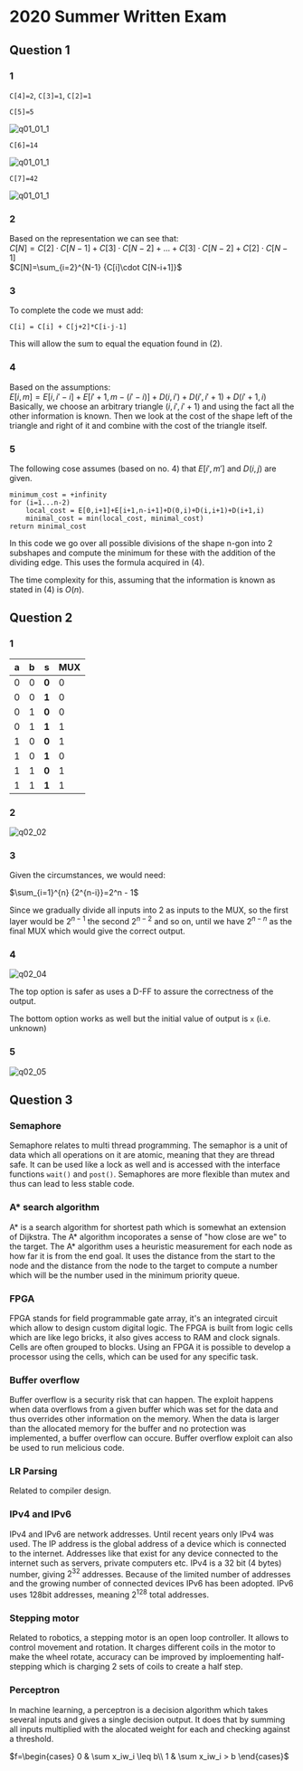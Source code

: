 # 2020 Summer Written Exam

## Question 1
### 1
`C[4]=2`, `C[3]=1`, `C[2]=1`

`C[5]=5`

![q01_01_1](e_q01_01_1.png)

`C[6]=14`

![q01_01_1](e_q01_01_2.png)

`C[7]=42`

![q01_01_1](e_q01_01_3.png)

### 2
Based on the representation we can see that: \
$C[N] = C[2]\cdot C[N-1]+ C[3]\cdot C[N-2]+...+C[3]\cdot C[N-2]+C[2]\cdot C[N-1]$ \
$C[N]=\sum_{i=2}^{N-1} {C[i]\cdot C[N-i+1]}$

### 3
To complete the code we must add:
```
C[i] = C[i] + C[j+2]*C[i-j-1]
```
This will allow the sum to equal the equation found in (2).

### 4
Based on the assumptions: \
$E[i,m]=E[i,i'-i]+E[i'+1,m-(i'-i)]+D(i,i')+D(i',i'+1)+D(i'+1,i)$ \
Basically, we choose an arbitrary triangle $(i,i',i'+1)$ and using the fact all the other information is known. Then we look at the cost of the shape left of the triangle and right of it and combine with the cost of the triangle itself.

### 5
The following cose assumes (based on no. 4) that $E[i',m']$ and $D(i,j)$ are given.
```
minimum_cost = +infinity
for (i=1...n-2)
    local_cost = E[0,i+1]+E[i+1,n-i+1]+D(0,i)+D(i,i+1)+D(i+1,i)
    minimal_cost = min(local_cost, minimal_cost)
return minimal_cost
```
In this code we go over all possible divisions of the shape n-gon into 2 subshapes and compute the minimum for these with the addition of the dividing edge. This uses the formula acquired in (4).

The time complexity for this, assuming that the information is known as stated in (4) is $O(n)$.

## Question 2
### 1
|a|b|s|MUX|
|-|-|-|-|
|0|0|**0**|0|
|0|0|**1**|0|
|0|1|**0**|0|
|0|1|**1**|1|
|1|0|**0**|1|
|1|0|**1**|0|
|1|1|**0**|1|
|1|1|**1**|1|

### 2
![q02_02](e_q02_02.png)

### 3
Given the circumstances, we would need:

$\sum_{i=1}^{n} {2^{n-i}}=2^n - 1$

Since we gradually divide all inputs into 2 as inputs to the MUX, so the first layer would be $2^{n-1}$ the second $2^{n-2}$ and so on, until we have $2^{n-n}$ as the final MUX which would give the correct output.

### 4
![q02_04](e_q02_04.png)

The top option is safer as uses a D-FF to assure the correctness of the output.

The bottom option works as well but the initial value of output is `x` (i.e. unknown)

### 5
![q02_05](e_q02_05.png)


## Question 3

### Semaphore
Semaphore relates to multi thread programming. The semaphor is a unit of data which all operations on it are atomic, meaning that they are thread safe. It can be used like a lock as well and is accessed with the interface functions `wait()` and `post()`. Semaphores are more flexible than mutex and thus can lead to less stable code.

### A* search algorithm
A* is a search algorithm for shortest path which is somewhat an extension of Dijkstra. The A* algorithm incoporates a sense of "how close are we" to the target. The A* algorithm uses a heuristic measurement for each node as how far it is from the end goal. It uses the distance from the start to the node and the distance from the node to the target to compute a number which will be the number used in the minimum priority queue.

### FPGA
FPGA stands for field programmable gate array, it's an integrated circuit which allow to design custom digital logic. The FPGA is built from logic cells which are like lego bricks, it also gives access to RAM and clock signals. Cells are often grouped to blocks. Using an FPGA it is possible to develop a processor using the cells, which can be used for any specific task.

### Buffer overflow
Buffer overflow is a security risk that can happen. The exploit happens when data overflows from a given buffer which was set for the data and thus overrides other information on the memory. When the data is larger than the allocated memory for the buffer and no protection was implemented, a buffer overflow can occure. Buffer overflow exploit can also be used to run melicious code.

### LR Parsing
Related to compiler design.

### IPv4 and IPv6
IPv4 and IPv6 are network addresses. Until recent years only IPv4 was used. The IP address is the global address of a device which is connected to the internet. Addresses like that exist for any device connected to the internet such as servers, private computers etc. IPv4 is a 32 bit (4 bytes) number, giving $2^{32}$ addresses. Because of the limited number of addresses and the growing number of connected devices IPv6 has been adopted. IPv6 uses 128bit addresses, meaning $2^{128}$ total addresses.

### Stepping motor
Related to robotics, a stepping motor is an open loop controller. It allows to control movement and rotation. It charges different coils in the motor to make the wheel rotate, accuracy can be improved by imploementing half-stepping which is charging 2 sets of coils to create a half step.

### Perceptron
In machine learning, a perceptron is a decision algorithm which takes several inputs and gives a single decision output. It does that by summing all inputs multiplied with the alocated weight for each and checking against a threshold.

$f=\begin{cases}
0 & \sum x_iw_i \leq b\\
1 & \sum x_iw_i > b
\end{cases}$
